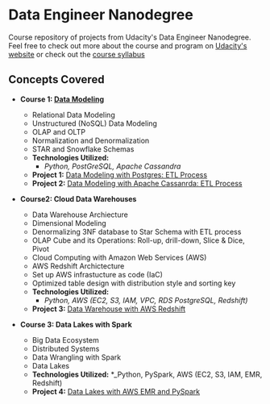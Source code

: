 # Data Engineer Nanodegree

Course repository of projects from Udacity's Data Engineer Nanodegree. Feel free to check out more about the course and program on [Udacity's website](https://www.udacity.com/course/data-engineer-nanodegree--nd027) or check out the [course syllabus](C:\Users\techm\Courses\Data_Engineer_NanoDegree\Data+Engineering+Nanodegree+Program+Syllabus.pdf)

## Concepts Covered 
* **Course 1: [Data Modeling](1-DataModeling)**
    * Relational Data Modeling
    * Unstructured (NoSQL) Data Modeling
    * OLAP and OLTP
    * Normalization and Denormalization
    * STAR and Snowflake Schemas
    * **Technologies Utilized:**
        * _Python, PostGreSQL, Apache Cassandra_
    * **Project 1:** [Data Modeling with Postgres: ETL Process](https://github.com/jmalinao19/Data-Engineer-NanoDegree/tree/master/1-DataModeling/P1_PostG)
    * **Project 2:** [Data Modeling with Apache Cassanrda: ETL Process](https://github.com/jmalinao19/Data-Engineer-NanoDegree/tree/master/1-DataModeling/P2_Cassandra) 

* **Course2: Cloud Data Warehouses** 
    * Data Warehouse Archiecture 
    * Dimensional Modeling
    * Denormalizing 3NF database to Star Schema with ETL process
    * OLAP Cube and its Operations: Roll-up, drill-down, Slice & Dice, Pivot 
    * Cloud Computing with Amazon Web Services (AWS)
    * AWS Redshift Archictecture 
    * Set up AWS infrastucture as code (IaC)
    * Optimized table design with distribution style and sorting key
    * **Technologies Utilized:**
        * _Python, AWS (EC2, S3, IAM, VPC, RDS PostgreSQL, Redshift)_
    * **Project 3:** [Data Warehouse with AWS Redshift](https://github.com/jmalinao19/Data-Engineer-NanoDegree/tree/master/2-AWS_DataWarehouse/P3_AWSredshift) 

* **Course 3: Data Lakes with Spark** 
    * Big Data Ecosystem
    * Distributed Systems
    * Data Wrangling with Spark
    * Data Lakes
    * **Technologies Utilized:** 
        *_Python, PySpark, AWS (EC2, S3, IAM, EMR, Redshift)
    * **Project 4:** [Data Lakes with AWS EMR and PySpark](https://github.com/jmalinao19/Data-Engineer-NanoDegree/tree/master/3-Spark_DataLake/Project)